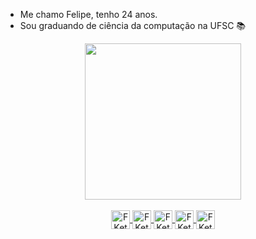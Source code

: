 * Me chamo Felipe, tenho 24 anos.
* Sou graduando de ciência da computação na UFSC 📚 


<div align="center">
    <a href="https://github.com/FKettl">
    <img height="250em" src="https://github-readme-stats-ten-gilt.vercel.app/api/top-langs/?username=FKettl&theme=dracula">
    <!-- &theme=dracula /-->
</div>  

  
<div style="display: inline_block" align="center"><br>
    <img align="center" alt="FKettl-js" height="30" width="30" src="https://cdn.jsdelivr.net/gh/devicons/devicon/icons/javascript/javascript-original.svg" />
    <img align="center" alt="FKettl-ts" height="30" width="30" src="https://cdn.jsdelivr.net/gh/devicons/devicon/icons/typescript/typescript-original.svg" />
    <img align="center" alt="FKettl-C" height="30" width="30" src="https://cdn.jsdelivr.net/gh/devicons/devicon/icons/c/c-line.svg" />
    <img align="center" alt="FKettl-C++" height="30" width="30" src="https://cdn.jsdelivr.net/gh/devicons/devicon/icons/cplusplus/cplusplus-line.svg" />
    <img align="center" alt="FKettl-py" height="30" width="30" src="https://cdn.jsdelivr.net/gh/devicons/devicon/icons/python/python-original.svg" />
</div>


<!---
FKettl/FKettl is a ✨ special ✨ repository because its `README.md` (this file) appears on your GitHub profile.
You can click the Preview link to take a look at your changes.
--->
